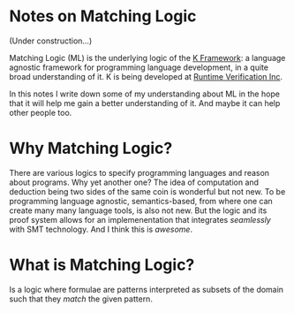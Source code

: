 # Notes on Matching Logic
(Under construction...)

Matching Logic (ML) is the underlying logic of the [K Framework](https://github.com/runtimeverification/k): a language agnostic framework for programming language development, in a quite broad understanding of it. K is being developed at [Runtime Verification Inc](http://runtimeverification.com).

In this notes I write down some of my understanding about ML in the hope that it will help me gain a better understanding of it. And maybe it can help other people too.

# Why Matching Logic?

There are various logics to specify programming languages and reason about programs. Why yet another one? The idea of computation and deduction being two sides of the same coin is wonderful but not new. To be programming language agnostic, semantics-based, from where one can create many many language tools, is also not new. But the logic and its proof system allows for an implemenentation that integrates _seamlessly_ with SMT technology. And I think this is _awesome_.

# What is Matching Logic?

Is a logic where formulae are patterns interpreted as subsets of the domain such that they _match_ the given pattern. 
